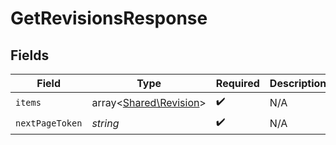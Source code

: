 # GetRevisionsResponse


## Fields

| Field                                                     | Type                                                      | Required                                                  | Description                                               |
| --------------------------------------------------------- | --------------------------------------------------------- | --------------------------------------------------------- | --------------------------------------------------------- |
| `items`                                                   | array<[Shared\Revision](../../Models/Shared/Revision.md)> | :heavy_check_mark:                                        | N/A                                                       |
| `nextPageToken`                                           | *string*                                                  | :heavy_check_mark:                                        | N/A                                                       |